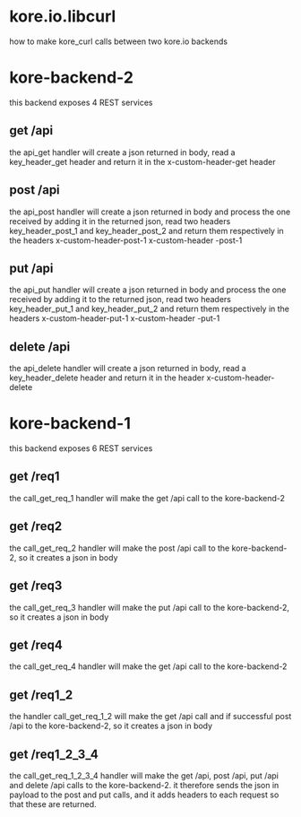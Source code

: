 # kore.io.libcurl
how to make kore_curl calls between two kore.io backends

# kore-backend-2
this backend exposes 4 REST services

## get /api

the api_get handler will create a json returned in body, read a key_header_get header and return it in the x-custom-header-get header

## post /api

the api_post handler will create a json returned in body and process the one received by adding it in the returned json, read two headers key_header_post_1 and key_header_post_2 and return them respectively in the headers x-custom-header-post-1 x-custom-header -post-1

## put /api

the api_put handler will create a json returned in body and process the one received by adding it to the returned json, read two headers key_header_put_1 and key_header_put_2 and return them respectively in the headers x-custom-header-put-1 x-custom-header -put-1

## delete /api

the api_delete handler will create a json returned in body, read a key_header_delete header and return it in the header x-custom-header-delete

# kore-backend-1

this backend exposes 6 REST services

## get /req1

the call_get_req_1 handler will make the get /api call to the kore-backend-2

## get /req2

the call_get_req_2 handler will make the post /api call to the kore-backend-2, so it creates a json in body

## get /req3

the call_get_req_3 handler will make the put /api call to the kore-backend-2, so it creates a json in body

## get /req4

the call_get_req_4 handler will make the get /api call to the kore-backend-2

## get /req1_2

the handler call_get_req_1_2 will make the get /api call and if successful post /api to the kore-backend-2, so it creates a json in body

## get /req1_2_3_4

the call_get_req_1_2_3_4 handler will make the get /api, post /api, put /api and delete /api calls to the kore-backend-2.
it therefore sends the json in payload to the post and put calls, and it adds headers to each request so that these are returned.
